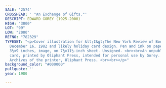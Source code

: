```yaml
---
SALE: '2574'
CROSSHEAD: ' "An Exchange of Gifts."'
DESCRIPT: EDWARD GOREY (1925-2000)
HIGH: "3000"
LOT: "99"
LOW: "2000"
REFNO: "782329"
TYPESET: "<p>Cover illustration for &lt;I&gt;The New York Review of Books,&lt;M&gt;
  December 16, 1982 and likely holiday card design. Pen and ink on paper. 90x228 mm;
  3½x9 inches, image, on 7¼x11½-inch sheet. Unsigned. <br><br>An unpublished holiday
  card, printed by Oliphant Press, intended for personal use by Gorey. <br><br>Provenance:
  Archives of the printer, Oliphant Press. <br><br></p>"
background_color: "#000000"
pullquote: ''
year: 1980

---
```


